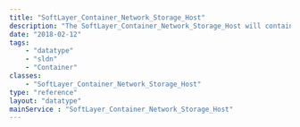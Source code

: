 ```yaml
---
title: "SoftLayer_Container_Network_Storage_Host"
description: "The SoftLayer_Container_Network_Storage_Host will contain the reference id field for the object associated with the host.  The host object type will also be returned. "
date: "2018-02-12"
tags:
    - "datatype"
    - "sldn"
    - "Container"
classes:
    - "SoftLayer_Container_Network_Storage_Host"
type: "reference"
layout: "datatype"
mainService : "SoftLayer_Container_Network_Storage_Host"
---
```

